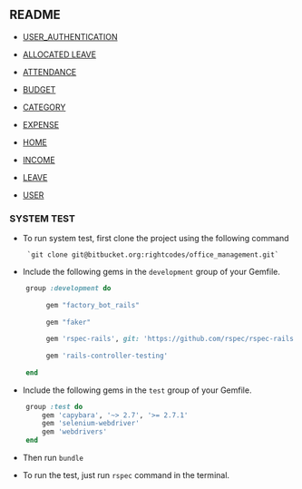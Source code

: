 ## README

* [USER_AUTHENTICATION](https://bitbucket.org/rightcodes/office_management/src/user_authentication_api/api_docs/USER_AUTHENTICATION.md)

* [ALLOCATED LEAVE](https://bitbucket.org/rightcodes/office_management/src/user_authentication_api/api_docs/ALLOCATED_LEAVES.md)

* [ATTENDANCE](https://bitbucket.org/rightcodes/office_management/src/user_authentication_api/api_docs/ATTENDANCES.md)

* [BUDGET](https://bitbucket.org/rightcodes/office_management/src/user_authentication_api/api_docs/BUDGETS.md)

* [CATEGORY](https://bitbucket.org/rightcodes/office_management/src/user_authentication_api/api_docs/CATEGORIES.md)

* [EXPENSE](https://bitbucket.org/rightcodes/office_management/src/user_authentication_api/api_docs/EXPENSES.md)

* [HOME](https://bitbucket.org/rightcodes/office_management/src/user_authentication_api/api_docs/HOME.md)

* [INCOME](https://bitbucket.org/rightcodes/office_management/src/user_authentication_api/api_docs/INCOMES.md)

* [LEAVE](https://bitbucket.org/rightcodes/office_management/src/user_authentication_api/api_docs/LEAVES.md)

* [USER](https://bitbucket.org/rightcodes/office_management/src/user_authentication_api/api_docs/USERS.md)



### SYSTEM TEST

* To run system test, first clone the project using the following command

       `git clone git@bitbucket.org:rightcodes/office_management.git`
       
* Include the following gems in the `development` group of your Gemfile.


```ruby
    group :development do
         
         gem "factory_bot_rails"
         
         gem "faker"
         
         gem 'rspec-rails', git: 'https://github.com/rspec/rspec-rails', branch: "4-0-maintenance" 
         
         gem 'rails-controller-testing'
             
    end
```
 
 
   
* Include the following gems in the `test` group of your Gemfile.

```ruby
    group :test do
        gem 'capybara', '~> 2.7', '>= 2.7.1'
        gem 'selenium-webdriver'
        gem 'webdrivers'
    end
```
    
* Then run `bundle`

* To run the test, just run `rspec` command in the terminal.
